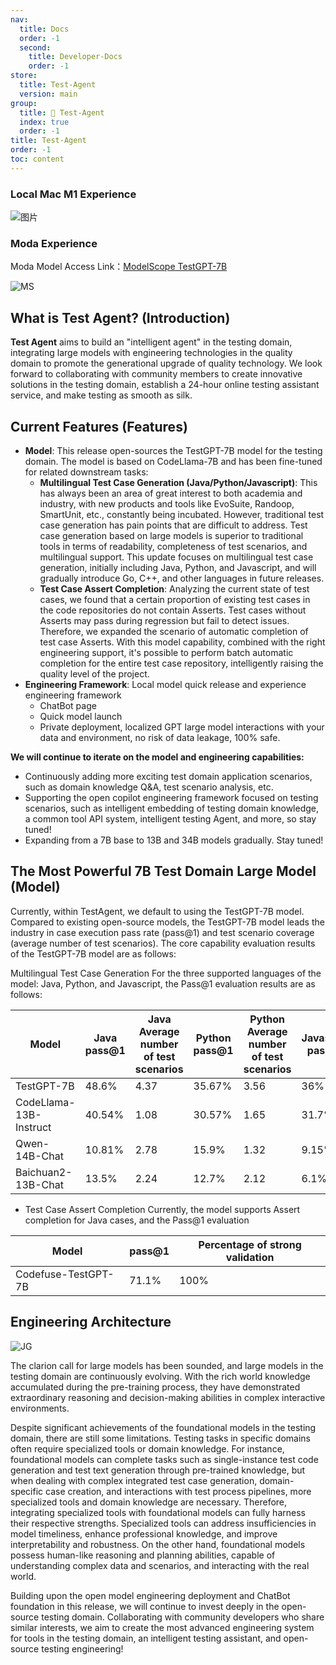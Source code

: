 ```yaml
---
nav:
  title: Docs
  order: -1
  second:
    title: Developer-Docs
    order: -1
store:
  title: Test-Agent
  version: main
group:
  title: 🌱 Test-Agent
  index: true
  order: -1
title: Test-Agent
order: -1
toc: content
---
```


### Local Mac M1 Experience
![图片](https://github.com/codefuse-ai/Test-Agent/assets/103973989/8dba860f-c1bb-49d5-b9dd-a58e541562a6)

### Moda Experience
Moda Model Access Link：[ModelScope TestGPT-7B](https://modelscope.cn/models/codefuse-ai/TestGPT-7B/summary)

![MS](https://github.com/codefuse-ai/Test-Agent/assets/103973989/0e50b258-44f9-4dc6-8e30-0a01cf62d02b)


## What is Test Agent? (Introduction)
**Test Agent** aims to build an "intelligent agent" in the testing domain, integrating large models with engineering technologies in the quality domain to promote the generational upgrade of quality technology. We look forward to collaborating with community members to create innovative solutions in the testing domain, establish a 24-hour online testing assistant service, and make testing as smooth as silk.
## Current Features (Features)
* **Model**: This release open-sources the TestGPT-7B model for the testing domain. The model is based on CodeLlama-7B and has been fine-tuned for related downstream tasks:
    * **Multilingual Test Case Generation (Java/Python/Javascript)**: This has always been an area of great interest to both academia and industry, with new products and tools like EvoSuite, Randoop, SmartUnit, etc., constantly being incubated. However, traditional test case generation has pain points that are difficult to address. Test case generation based on large models is superior to traditional tools in terms of readability, completeness of test scenarios, and multilingual support. This update focuses on multilingual test case generation, initially including Java, Python, and Javascript, and will gradually introduce Go, C++, and other languages in future releases.
    * **Test Case Assert Completion**: Analyzing the current state of test cases, we found that a certain proportion of existing test cases in the code repositories do not contain Asserts. Test cases without Asserts may pass during regression but fail to detect issues. Therefore, we expanded the scenario of automatic completion of test case Asserts. With this model capability, combined with the right engineering support, it's possible to perform batch automatic completion for the entire test case repository, intelligently raising the quality level of the project.
* **Engineering Framework**: Local model quick release and experience engineering framework
    - ChatBot page
    - Quick model launch
    - Private deployment, localized GPT large model interactions with your data and environment, no risk of data leakage, 100% safe. 
    
**We will continue to iterate on the model and engineering capabilities:**
- Continuously adding more exciting test domain application scenarios, such as domain knowledge Q&A, test scenario analysis, etc.
- Supporting the open copilot engineering framework focused on testing scenarios, such as intelligent embedding of testing domain knowledge, a common tool API system, intelligent testing Agent, and more, so stay tuned!
- Expanding from a 7B base to 13B and 34B models gradually. Stay tuned!

## The Most Powerful 7B Test Domain Large Model (Model)
Currently, within TestAgent, we default to using the TestGPT-7B model. Compared to existing open-source models, the TestGPT-7B model leads the industry in case execution pass rate (pass@1) and test scenario coverage (average number of test scenarios).
The core capability evaluation results of the TestGPT-7B model are as follows:

Multilingual Test Case Generation For the three supported languages of the model: Java, Python, and Javascript, the Pass@1 evaluation results are as follows:

| Model | Java pass@1 | Java Average number of test scenarios | Python pass@1 | Python Average number of test scenarios | Javascript pass@1 | Javascript Average number of test scenarios |
| --- | --- | --- | --- | --- | --- | --- |
| TestGPT-7B | 48.6% | 4.37 | 35.67% | 3.56 | 36% | 2.76 |
| CodeLlama-13B-Instruct | 40.54% | 1.08 | 30.57% | 1.65 | 31.7% | 3.13 |
| Qwen-14B-Chat | 10.81% | 2.78 | 15.9% | 1.32 | 9.15% | 4.22 |
| Baichuan2-13B-Chat | 13.5% | 2.24 | 12.7% | 2.12 | 6.1% | 3.31 |


- Test Case Assert Completion
Currently, the model supports Assert completion for Java cases, and the Pass@1 evaluation

| Model | pass@1 | Percentage of strong validation |
| --- | --- | --- |
| Codefuse-TestGPT-7B | 71.1% | 100% |


## Engineering Architecture
![JG](https://github.com/codefuse-ai/Test-Agent/assets/103973989/1b61beff-df59-4ab3-843c-266413c8dbc4)

The clarion call for large models has been sounded, and large models in the testing domain are continuously evolving. With the rich world knowledge accumulated during the pre-training process, they have demonstrated extraordinary reasoning and decision-making abilities in complex interactive environments.

Despite significant achievements of the foundational models in the testing domain, there are still some limitations. Testing tasks in specific domains often require specialized tools or domain knowledge. For instance, foundational models can complete tasks such as single-instance test code generation and test text generation through pre-trained knowledge, but when dealing with complex integrated test case generation, domain-specific case creation, and interactions with test process pipelines, more specialized tools and domain knowledge are necessary. Therefore, integrating specialized tools with foundational models can fully harness their respective strengths. Specialized tools can address insufficiencies in model timeliness, enhance professional knowledge, and improve interpretability and robustness. On the other hand, foundational models possess human-like reasoning and planning abilities, capable of understanding complex data and scenarios, and interacting with the real world.

Building upon the open model engineering deployment and ChatBot foundation in this release, we will continue to invest deeply in the open-source testing domain. Collaborating with community developers who share similar interests, we aim to create the most advanced engineering system for tools in the testing domain, an intelligent testing assistant, and open-source testing engineering!

